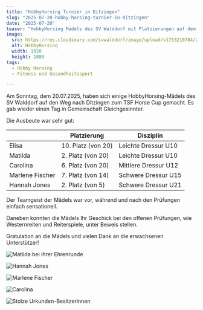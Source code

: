 ```yaml
---
title: "HobbyHorsing Turnier in Ditzingen"
slug: "2025-07-20-hobby-horsing-turnier-in-ditzingen"
date: "2025-07-20"
teaser: "HobbyHorsing Mädels des SV Walddorf mit Platzierungen auf dem Treppchen beim TSF Horse Cup in Ditzingen."
image:
  src: https://res.cloudinary.com/svwalddorf/image/upload/v1753210784/2025-07-20_hobby-horsing-turnier-1-fhd_vl44bh.jpg
  alt: HobbyHorsing
  width: 1920
  height: 1080
tags:
  - Hobby Horsing
  - Fitness und Gesundheitssport

---
```

Am Sonntag, dem 20.07.2025, haben sich einige HobbyHorsing-Mädels des SV Walddorf auf den Weg nach Ditzingen zum TSF Horse Cup gemacht. Es gab wieder einen Tag in Gemeinschaft Gleichgesinnter.

Die Ausbeute war sehr gut:

|                 | Platzierung        | Disziplin            |
|-----------------|--------------------|----------------------|
| Elisa           | 10. Platz (von 20) | Leichte Dressur U10  |
| Matilda         | 2. Platz (von 20)  | Leichte Dressur U10  |
| Carolina        | 6. Platz (von 20)  | Mittlere Dressur U12 |
| Marlene Fischer | 7. Platz (von 14)  | Schwere Dressur U15  |
| Hannah Jones    | 2. Platz (von 5)   | Schwere Dressur U21  |

Der Teamgeist der Mädels war vor, während und nach den Prüfungen einfach sensationell.

Daneben konnten die Mädels Ihr Geschick bei den offenen Prüfungen, wie Westernreiten und Reiterspiele, unter Beweis stellen.

Gratulation an die Mädels und vielen Dank an die erwachsenen Unterstützer!

![Matilda bei ihrer Ehrenrunde](https://res.cloudinary.com/svwalddorf/image/upload/v1753210414/2025-07-20_hobby-horsing-turnier-2_nlfexg.jpg)

![Hannah Jones](https://res.cloudinary.com/svwalddorf/image/upload/v1753210784/2025-07-20_hobby-horsing-turnier-5-hd_rsi1ob.jpg)

![Marlene Fischer](https://res.cloudinary.com/svwalddorf/image/upload/v1753210784/2025-07-20_hobby-horsing-turnier-4-hd_ybnzo9.jpg)

![Carolina](https://res.cloudinary.com/svwalddorf/image/upload/v1753210783/2025-07-20_hobby-horsing-turnier-3-hd_qfcjkt.jpg)

![Stolze Urkunden-Besitzerinnen](https://res.cloudinary.com/svwalddorf/image/upload/v1753210413/2025-07-20_hobby-horsing-turnier-6_awobvv.jpg)

